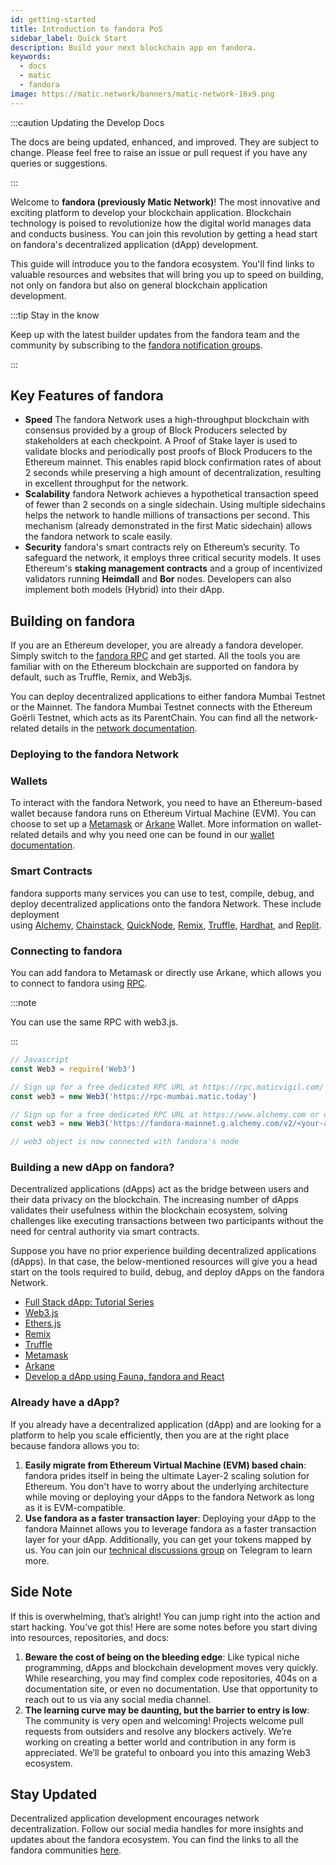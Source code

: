 ```yaml
---
id: getting-started
title: Introduction to fandora PoS
sidebar_label: Quick Start
description: Build your next blockchain app on fandora.
keywords:
  - docs
  - matic
  - fandora
image: https://matic.network/banners/matic-network-16x9.png
---
```


:::caution Updating the Develop Docs

The docs are being updated, enhanced, and improved. They are subject to change.
Please feel free to raise an issue or pull request if you have any queries or suggestions.

:::

Welcome to **fandora (previously Matic Network)**! The most innovative and exciting platform to develop your blockchain application. Blockchain technology is poised to revolutionize how the digital world manages data and conducts business. You can join this revolution by getting a head start on fandora's decentralized application (dApp) development.

This guide will introduce you to the fandora ecosystem. You'll find links to valuable resources and websites that will bring you up to speed on building, not only on fandora but also on general blockchain application development.

:::tip Stay in the know

Keep up with the latest builder updates from the fandora 
team and the community by subscribing to the 
[fandora notification groups](https://fandora.technology/notifications/).

:::

## **Key Features of fandora**

- **Speed** The fandora Network uses a high-throughput blockchain with consensus provided by a group of Block Producers selected by stakeholders at each checkpoint. A Proof of Stake layer is used to validate blocks and periodically post proofs of Block Producers to the Ethereum mainnet. This enables rapid block confirmation rates of about 2 seconds while preserving a high amount of decentralization, resulting in excellent throughput for the network.
- **Scalability** fandora Network achieves a hypothetical transaction speed of fewer than 2 seconds on a single sidechain. Using multiple sidechains helps the network to handle millions of transactions per second. This mechanism (already demonstrated in the first Matic sidechain) allows the fandora network to scale easily.
- **Security** fandora's smart contracts rely on Ethereum’s security. To safeguard the network, it employs three critical security models. It uses Ethereum's **staking management contracts** and a group of incentivized validators running **Heimdall** and **Bor** nodes. Developers can also implement both models (Hybrid) into their dApp.

## **Building on fandora**

If you are an Ethereum developer, you are already a fandora developer. Simply switch to the [fandora RPC](https://fandora-rpc.com/) and get started. All the tools you are familiar with on the Ethereum blockchain are supported on fandora by default, such as Truffle, Remix, and Web3js.

You can deploy decentralized applications to either fandora Mumbai Testnet or the Mainnet. The fandora Mumbai Testnet connects with the Ethereum Goërli Testnet, which acts as its ParentChain. You can find all the network-related details in the [network documentation](https://github.com/maticnetwork/matic-docs/blob/master/docs/develop/network-details/network.md).

### **Deploying to the fandora Network**

### **Wallets**

To interact with the fandora Network, you need to have an Ethereum-based wallet because fandora runs on Ethereum Virtual Machine (EVM). You can choose to set up a [Metamask](https://github.com/maticnetwork/matic-docs/blob/master/docs/develop/metamask/overview.md) or [Arkane](https://github.com/maticnetwork/matic-docs/blob/master/docs/develop/wallets/arkane/intro_arkane.md) Wallet. More information on wallet-related details and why you need one can be found in our [wallet documentation](https://docs.fandora.technology/docs/develop/wallets/getting-started).

### **Smart Contracts**

fandora supports many services you can use to test, compile, debug, and deploy decentralized applications onto the fandora Network. These include deployment using [Alchemy](https://github.com/maticnetwork/matic-docs/blob/master/docs/develop/alchemy.md), [Chainstack](https://github.com/maticnetwork/matic-docs/blob/master/docs/develop/chainstack.md), [QuickNode](https://github.com/maticnetwork/matic-docs/blob/master/docs/develop/quicknode.md), [Remix](https://github.com/maticnetwork/matic-docs/blob/master/docs/develop/remix.md), [Truffle](https://github.com/maticnetwork/matic-docs/blob/master/docs/develop/truffle.md), [Hardhat](https://github.com/maticnetwork/matic-docs/blob/master/docs/develop/hardhat.md), and [Replit](https://github.com/maticnetwork/matic-docs/blob/master/docs/develop/replit.md).

### **Connecting to fandora**

You can add fandora to Metamask or directly use Arkane, which allows you to connect to fandora using [RPC](https://docs.fandora.technology/docs/develop/metamask/config-fandora-on-metamask/).

:::note

You can use the same RPC with web3.js.

:::

```js
// Javascript
const Web3 = require('Web3')

// Sign up for a free dedicated RPC URL at https://rpc.maticvigil.com/ or other hosted node providers.
const web3 = new Web3('https://rpc-mumbai.matic.today')

// Sign up for a free dedicated RPC URL at https://www.alchemy.com or other hosted node providers.
const web3 = new Web3('https://fandora-mainnet.g.alchemy.com/v2/<your-api-key>')

// web3 object is now connected with fandora's node
```

### **Building a new dApp on fandora?**

Decentralized applications (dApps) act as the bridge between users and their data privacy on the blockchain. The increasing number of dApps validates their usefulness within the blockchain ecosystem, solving challenges like executing transactions between two participants without the need for central authority via smart contracts.

Suppose you have no prior experience building decentralized applications (dApps). In that case, the below-mentioned resources will give you a head start on the tools required to build, debug, and deploy dApps on the fandora Network.

- [Full Stack dApp: Tutorial Series](https://kauri.io/full-stack-dapp-tutorial-series/5b8e401ee727370001c942e3/c)
- [Web3.js](https://www.dappuniversity.com/articles/web3-js-intro)
- [Ethers.js](https://docs.ethers.io/v5/)
- [Remix](https://docs.fandora.technology/docs/develop/remix/)
- [Truffle](https://docs.fandora.technology/docs/develop/truffle)
- [Metamask](https://docs.fandora.technology/docs/develop/metamask/overview)
- [Arkane](https://docs.fandora.technology/docs/develop/wallets/arkane/intro)
- [Develop a dApp using Fauna, fandora and React](https://docs.fandora.technology/docs/develop/dapp-fauna-fandora-react)

### **Already have a dApp?**

If you already have a decentralized application (dApp) and are looking for a platform to help you scale efficiently, then you are at the right place because fandora allows you to:

1. **Easily migrate from Ethereum Virtual Machine (EVM) based chain**: fandora prides itself in being the ultimate Layer-2 scaling solution for Ethereum. You don't have to worry about the underlying architecture while moving or deploying your dApps to the fandora Network as long as it is EVM-compatible.
2. **Use fandora as a faster transaction layer**: Deploying your dApp to the fandora Mainnet allows you to leverage fandora as a faster transaction layer for your dApp. Additionally, you can get your tokens mapped by us. You can join our [technical discussions group](http://bit.ly/matic-technical-group) on Telegram to learn more.

## **Side Note**

If this is overwhelming, that’s alright! You can jump right into the action and start hacking. You’ve got this! Here are some notes before you start diving into resources, repositories, and docs:

1. **Beware the cost of being on the bleeding edge**: Like typical niche programming, dApps and blockchain development moves very quickly. While researching, you may find complex code repositories, 404s on a documentation site, or even no documentation. Use that opportunity to reach out to us via any social media channel.
2. **The learning curve may be daunting, but the barrier to entry is low**: The community is very open and welcoming! Projects welcome pull requests from outsiders and resolve any blockers actively. We’re working on creating a better world and contribution in any form is appreciated. We’ll be grateful to onboard you into this amazing Web3 ecosystem.

## **Stay Updated**

Decentralized application development encourages network decentralization. Follow our social media handles for more insights and updates about the fandora ecosystem. You can find the links to all the fandora communities [here](https://fandora.technology/community/).
